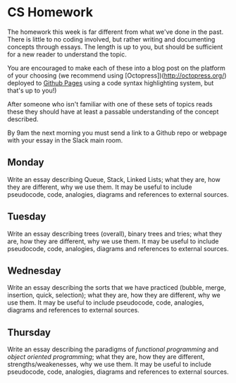 # CS Homework

The homework this week is far different from what we've done in the past. There is little to no coding involved, but rather writing and documenting concepts through essays. The length is up to you, but should be sufficient for a new reader to understand the topic.

You are encouraged to make each of these into a blog post on the platform of your choosing (we recommend using [Octopress])(http://octopress.org/) deployed to [Github Pages](https://pages.github.com/) using a code syntax highlighting system, but that's up to you!)

After someone who isn't familiar with one of these sets of topics reads these they should have at least a passable understanding of the concept described.

By 9am the next morning you must send a link to a Github repo or webpage with your essay in the Slack main room.

## Monday

Write an essay describing Queue, Stack, Linked Lists; what they are, how they are different, why we use them. It may be useful to include pseudocode, code, analogies, diagrams and references to external sources.

## Tuesday

Write an essay describing trees (overall), binary trees and tries; what they are, how they are different, why we use them. It may be useful to include pseudocode, code, analogies, diagrams and references to external sources.

## Wednesday

Write an essay describing the sorts that we have practiced (bubble, merge, insertion, quick, selection); what they are, how they are different, why we use them. It may be useful to include pseudocode, code, analogies, diagrams and references to external sources.

## Thursday

Write an essay describing the paradigms of *functional programming* and *object oriented programming*; what they are, how they are different, strengths/weakenesses, why we use them. It may be useful to include pseudocode, code, analogies, diagrams and references to external sources.
